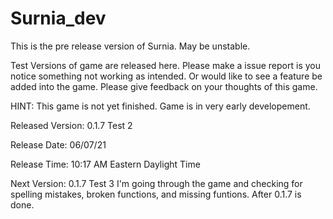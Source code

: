 # Surnia_dev
This is the pre release version of Surnia. May be unstable.

Test Versions of game are released here. Please make a issue report is you notice something not working as intended. Or would like to see a feature be added into the game.
Please give feedback on your thoughts of this game. 

HINT: This game is not yet finished. Game is in very early developement.


Released Version: 0.1.7 Test 2

Release Date: 06/07/21

Release Time: 10:17 AM Eastern Daylight Time


Next Version: 0.1.7 Test 3
I'm going through the game and checking for spelling mistakes, broken functions, and missing funtions. After 0.1.7 is done.
